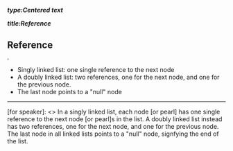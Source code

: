_**type:Centered text**_

_**title:Reference**_

## Reference
<img src="https://tva1.sinaimg.cn/large/0082zybpgy1gc0lrqgwglj31tk04wjs9.jpg" style="zoom:25%;" />

- Singly linked list: one single reference to the next node
- A doubly linked list: two references, one for the next node, and one for the previous node.
- The last node points to a "null" node

-------------------------------------------------

[for speaker]: <> In a singly linked list, each node [or pearl] has one single reference to the next node [or pearl]s in the list. A doubly linked list instead has two references, one for the next node, and one for the previous node. The last node in all linked lists points to a "null" node, signfying the end of the list.